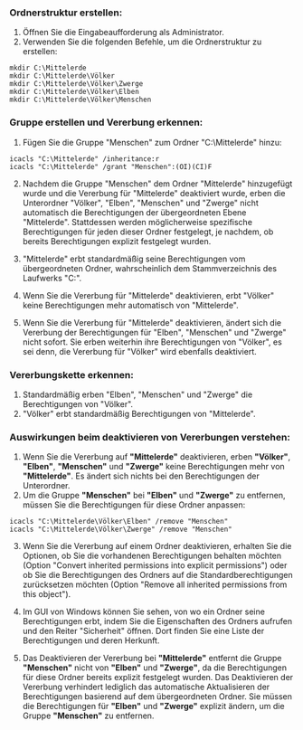 ### Ordnerstruktur erstellen:

1. Öffnen Sie die Eingabeaufforderung als Administrator.
2. Verwenden Sie die folgenden Befehle, um die Ordnerstruktur zu erstellen:

```plaintext
mkdir C:\Mittelerde
mkdir C:\Mittelerde\Völker
mkdir C:\Mittelerde\Völker\Zwerge
mkdir C:\Mittelerde\Völker\Elben
mkdir C:\Mittelerde\Völker\Menschen
```
### Gruppe erstellen und Vererbung erkennen:

1. Fügen Sie die Gruppe "Menschen" zum Ordner "C:\Mittelerde" hinzu:

```plaintext
icacls "C:\Mittelerde" /inheritance:r
icacls "C:\Mittelerde" /grant "Menschen":(OI)(CI)F
```
2. Nachdem die Gruppe "Menschen" dem Ordner "Mittelerde" hinzugefügt wurde und die Vererbung für "Mittelerde" deaktiviert wurde, erben die Unterordner "Völker", "Elben", "Menschen" und "Zwerge" nicht automatisch die Berechtigungen der übergeordneten Ebene "Mittelerde". Stattdessen werden möglicherweise spezifische Berechtigungen für jeden dieser Ordner festgelegt, je nachdem, ob bereits Berechtigungen explizit festgelegt wurden.
   
3. "Mittelerde" erbt standardmäßig seine Berechtigungen vom übergeordneten Ordner, wahrscheinlich dem Stammverzeichnis des Laufwerks "C:".

4. Wenn Sie die Vererbung für "Mittelerde" deaktivieren, erbt "Völker" keine Berechtigungen mehr automatisch von "Mittelerde".

5. Wenn Sie die Vererbung für "Mittelerde" deaktivieren, ändert sich die Vererbung der Berechtigungen für "Elben", "Menschen" und "Zwerge" nicht sofort. Sie erben weiterhin ihre Berechtigungen von "Völker", es sei denn, die Vererbung für "Völker" wird ebenfalls deaktiviert.

### Vererbungskette erkennen:

1.  Standardmäßig erben "Elben", "Menschen" und "Zwerge" die Berechtigungen von "Völker".
2. "Völker" erbt standardmäßig Berechtigungen von "Mittelerde".

### Auswirkungen beim deaktivieren von Vererbungen verstehen:

1. Wenn Sie die Vererbung auf **"Mittelerde"** deaktivieren, erben **"Völker"**, **"Elben"**, **"Menschen"** und **"Zwerge"** keine Berechtigungen mehr von **"Mittelerde"**. Es ändert sich nichts bei den Berechtigungen der Unterordner.
2. Um die Gruppe **"Menschen"** bei **"Elben"** und **"Zwerge"** zu entfernen, müssen Sie die Berechtigungen für diese Ordner anpassen:

```plaintext
icacls "C:\Mittelerde\Völker\Elben" /remove "Menschen"
icacls "C:\Mittelerde\Völker\Zwerge" /remove "Menschen"
```

3. Wenn Sie die Vererbung auf einem Ordner deaktivieren, erhalten Sie die Optionen, ob Sie die vorhandenen Berechtigungen behalten möchten (Option "Convert inherited permissions into explicit permissions") oder ob Sie die Berechtigungen des Ordners auf die Standardberechtigungen zurücksetzen möchten (Option "Remove all inherited permissions from this object").

4. Im GUI von Windows können Sie sehen, von wo ein Ordner seine Berechtigungen erbt, indem Sie die Eigenschaften des Ordners aufrufen und den Reiter "Sicherheit" öffnen. Dort finden Sie eine Liste der Berechtigungen und deren Herkunft.

5. Das Deaktivieren der Vererbung bei **"Mittelerde"** entfernt die Gruppe **"Menschen"** nicht von **"Elben"** und **"Zwerge"**, da die Berechtigungen für diese Ordner bereits explizit festgelegt wurden. Das Deaktivieren der Vererbung verhindert lediglich das automatische Aktualisieren der Berechtigungen basierend auf dem übergeordneten Ordner. Sie müssen die Berechtigungen für **"Elben"** und **"Zwerge"** explizit ändern, um die Gruppe **"Menschen"** zu entfernen.